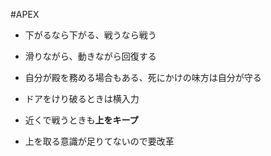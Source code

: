 #APEX

- 下がるなら下がる、戦うなら戦う
- 滑りながら、動きながら回復する
- 自分が殿を務める場合もある、死にかけの味方は自分が守る
- ドアをけり破るときは横入力
- 近くで戦うときも**上をキープ**

- 上を取る意識が足りてないので要改革